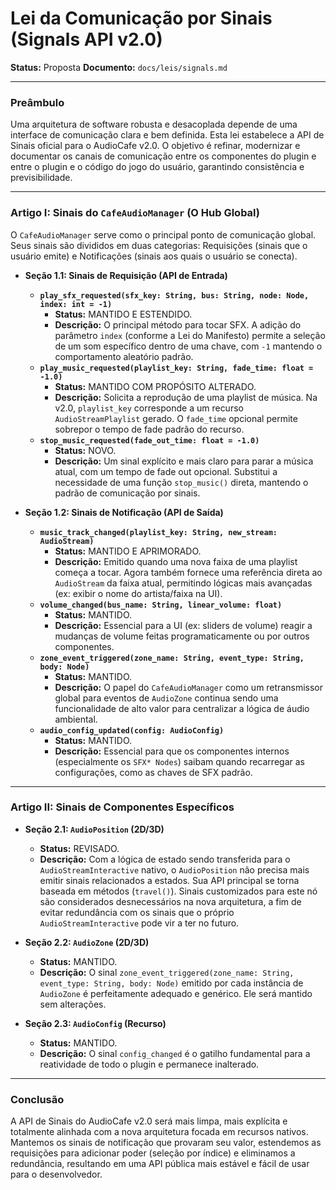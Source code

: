 # Lei da Comunicação por Sinais (Signals API v2.0)

**Status:** Proposta
**Documento:** `docs/leis/signals.md`

---

### **Preâmbulo**

Uma arquitetura de software robusta e desacoplada depende de uma interface de comunicação clara e bem definida. Esta lei estabelece a API de Sinais oficial para o AudioCafe v2.0. O objetivo é refinar, modernizar e documentar os canais de comunicação entre os componentes do plugin e entre o plugin e o código do jogo do usuário, garantindo consistência e previsibilidade.

---

### **Artigo I: Sinais do `CafeAudioManager` (O Hub Global)**

O `CafeAudioManager` serve como o principal ponto de comunicação global. Seus sinais são divididos em duas categorias: Requisições (sinais que o usuário emite) e Notificações (sinais aos quais o usuário se conecta).

*   **Seção 1.1: Sinais de Requisição (API de Entrada)**
    *   **`play_sfx_requested(sfx_key: String, bus: String, node: Node, index: int = -1)`**
        *   **Status:** MANTIDO E ESTENDIDO.
        *   **Descrição:** O principal método para tocar SFX. A adição do parâmetro `index` (conforme a Lei do Manifesto) permite a seleção de um som específico dentro de uma chave, com `-1` mantendo o comportamento aleatório padrão.
    *   **`play_music_requested(playlist_key: String, fade_time: float = -1.0)`**
        *   **Status:** MANTIDO COM PROPÓSITO ALTERADO.
        *   **Descrição:** Solicita a reprodução de uma playlist de música. Na v2.0, `playlist_key` corresponde a um recurso `AudioStreamPlaylist` gerado. O `fade_time` opcional permite sobrepor o tempo de fade padrão do recurso.
    *   **`stop_music_requested(fade_out_time: float = -1.0)`**
        *   **Status:** NOVO.
        *   **Descrição:** Um sinal explícito e mais claro para parar a música atual, com um tempo de fade out opcional. Substitui a necessidade de uma função `stop_music()` direta, mantendo o padrão de comunicação por sinais.

*   **Seção 1.2: Sinais de Notificação (API de Saída)**
    *   **`music_track_changed(playlist_key: String, new_stream: AudioStream)`**
        *   **Status:** MANTIDO E APRIMORADO.
        *   **Descrição:** Emitido quando uma nova faixa de uma playlist começa a tocar. Agora também fornece uma referência direta ao `AudioStream` da faixa atual, permitindo lógicas mais avançadas (ex: exibir o nome do artista/faixa na UI).
    *   **`volume_changed(bus_name: String, linear_volume: float)`**
        *   **Status:** MANTIDO.
        *   **Descrição:** Essencial para a UI (ex: sliders de volume) reagir a mudanças de volume feitas programaticamente ou por outros componentes.
    *   **`zone_event_triggered(zone_name: String, event_type: String, body: Node)`**
        *   **Status:** MANTIDO.
        *   **Descrição:** O papel do `CafeAudioManager` como um retransmissor global para eventos de `AudioZone` continua sendo uma funcionalidade de alto valor para centralizar a lógica de áudio ambiental.
    *   **`audio_config_updated(config: AudioConfig)`**
        *   **Status:** MANTIDO.
        *   **Descrição:** Essencial para que os componentes internos (especialmente os `SFX* Nodes`) saibam quando recarregar as configurações, como as chaves de SFX padrão.

---

### **Artigo II: Sinais de Componentes Específicos**

*   **Seção 2.1: `AudioPosition` (2D/3D)**
    *   **Status:** REVISADO.
    *   **Descrição:** Com a lógica de estado sendo transferida para o `AudioStreamInteractive` nativo, o `AudioPosition` não precisa mais emitir sinais relacionados a estados. Sua API principal se torna baseada em métodos (`travel()`). Sinais customizados para este nó são considerados desnecessários na nova arquitetura, a fim de evitar redundância com os sinais que o próprio `AudioStreamInteractive` pode vir a ter no futuro.

*   **Seção 2.2: `AudioZone` (2D/3D)**
    *   **Status:** MANTIDO.
    *   **Descrição:** O sinal `zone_event_triggered(zone_name: String, event_type: String, body: Node)` emitido por cada instância de `AudioZone` é perfeitamente adequado e genérico. Ele será mantido sem alterações.

*   **Seção 2.3: `AudioConfig` (Recurso)**
    *   **Status:** MANTIDO.
    *   **Descrição:** O sinal `config_changed` é o gatilho fundamental para a reatividade de todo o plugin e permanece inalterado.

---

### **Conclusão**

A API de Sinais do AudioCafe v2.0 será mais limpa, mais explícita e totalmente alinhada com a nova arquitetura focada em recursos nativos. Mantemos os sinais de notificação que provaram seu valor, estendemos as requisições para adicionar poder (seleção por índice) e eliminamos a redundância, resultando em uma API pública mais estável e fácil de usar para o desenvolvedor.
